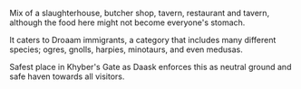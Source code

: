 Mix of a slaughterhouse, butcher shop, tavern, restaurant and tavern, although the food here might not become everyone's stomach.

It caters to Droaam immigrants, a category that includes many different species; ogres, gnolls, harpies, minotaurs, and even medusas.

Safest place in Khyber's Gate as Daask enforces this as neutral ground and safe haven towards all  visitors.